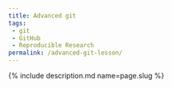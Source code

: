 ```yaml
---
title: Advanced git
tags:
 - git
 - GitHub
 - Reproducible Research
permalink: /advanced-git-lesson/
---
```

{% include description.md name=page.slug %}
